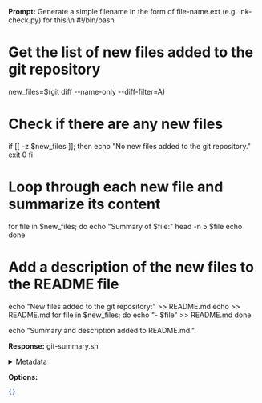 **Prompt:**
Generate a simple filename in the form of file-name.ext (e.g. ink-check.py) for this:\n #!/bin/bash

# Get the list of new files added to the git repository
new_files=$(git diff --name-only --diff-filter=A)

# Check if there are any new files
if [[ -z $new_files ]]; then
  echo "No new files added to the git repository."
  exit 0
fi

# Loop through each new file and summarize its content
for file in $new_files; do
  echo "Summary of $file:"
  head -n 5 $file
  echo
done

# Add a description of the new files to the README file
echo "New files added to the git repository:" >> README.md
echo >> README.md
for file in $new_files; do
  echo "- $file" >> README.md
done

echo "Summary and description added to README.md.".

**Response:**
git-summary.sh

<details><summary>Metadata</summary>

- Duration: 943 ms
- Datetime: 2023-07-27T12:53:18.829191
- Model: gpt-3.5-turbo-0613

</details>

**Options:**
```json
{}
```

